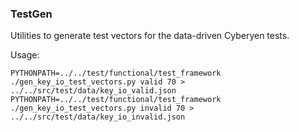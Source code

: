 ### TestGen ###

Utilities to generate test vectors for the data-driven Cyberyen tests.

Usage:

    PYTHONPATH=../../test/functional/test_framework ./gen_key_io_test_vectors.py valid 70 > ../../src/test/data/key_io_valid.json
    PYTHONPATH=../../test/functional/test_framework ./gen_key_io_test_vectors.py invalid 70 > ../../src/test/data/key_io_invalid.json
